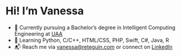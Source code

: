 # Hi! I’m Vanessa
* 🏫 Currently pursuing a Bachelor’s degree in Intelligent Computing Engineering at [UAA](https://www.uaa.mx/portal/)
* 🔭 Learning Python, C/C++, HTML/CSS, PHP, Swift, C#, Java, R
* 📬 Reach me via [vanessa@reteguin.com](mailto:vanessa@reteguin.com) or connect on [LinkedIn](https://www.linkedin.com/in/vanessa-reteguin/)
